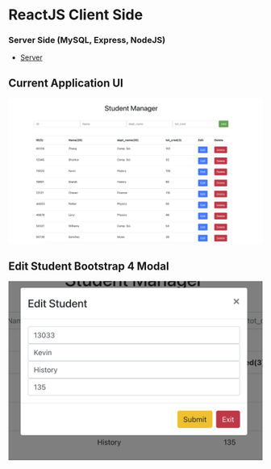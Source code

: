 # ReactJS Client Side
### Server Side (MySQL, Express, NodeJS)
 - [Server](https://github.com/kkemmere/Student-Manager-API/blob/main/READMEE.md)
 
## Current Application UI 
![React](https://github.com/kkemmere/Student-Manager-API/blob/main/images/Screen%20Shot%202022-07-24%20at%206.14.41%20PM.png)
<br/>

## Edit Student Bootstrap 4 Modal
![Modal](https://github.com/kkemmere/Student-Manager-API/blob/main/images/Screen%20Shot%202022-07-26%20at%204.07.29%20PM.png)
<br/>
